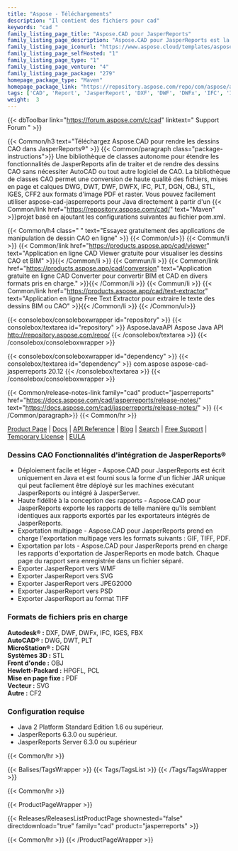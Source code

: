 ```yaml
---
title: "Aspose - Téléchargements"
description: "Il contient des fichiers pour cad"
keywords: "cad "
family_listing_page_title: "Aspose.CAD pour JasperReports"
family_listing_page_description: "Aspose.CAD pour JasperReports est la seule solution sur le marché qui permet d'exporter des rapports de JasperReports vers divers formats de fichiers d'images vectorielles et raster tels que PDF, WMF, SVG, EMF, BMP, GIF, JPG, JPEG, DICOM, WEBP , JP2, JPEG2000, PNG, TIFF, PSD et fonctionnent avec différents formats de fichiers CAO et BIM : DWG, DXF, DWT, DGN, DWF, DWFX, IFC, STL, IGES, PLT, CF2, OBJ, HPGL, IGS"
family_listing_page_iconurl: "https://www.aspose.cloud/templates/aspose/img/products/cad/aspose_cad-for-jasperreports.svg"
family_listing_page_selfHosted: "1"
family_listing_page_type: "1"
family_listing_page_venture: "4"
family_listing_page_package: "279"
homepage_package_type: "Maven"
homepage_package_link: "https://repository.aspose.com/repo/com/aspose/aspose-cad-jasperreports/"
tags: ['CAD', 'Report', 'JasperReport', 'DXF', 'DWF', 'DWFx', 'IFC', 'IGES', 'FBX', 'DWG', 'DWT', 'PLT', 'DGN', 'STL', 'OBJ', 'HPGFL', 'PCL', 'PDF', 'SVG', 'CF2', '3D', 'WMF', 'SVG', 'JPEG2000', 'PSD', 'TIFF', 'Java', 'JAR']
weight:  3
---
```


{{< dbToolbar link="https://forum.aspose.com/c/cad" linktext=" Support Forum " >}}

{{< Common/h3 text="Téléchargez Aspose.CAD pour rendre les dessins CAO dans JasperReports®"  >}}
{{< Common/paragraph class="package-instructions">}}
Une bibliothèque de classes autonome pour étendre les fonctionnalités de JasperReports afin de traiter et de rendre des dessins CAO sans nécessiter AutoCAD ou tout autre logiciel de CAO. La bibliothèque de classes CAO permet une conversion de haute qualité des fichiers, mises en page et calques DWG, DWT, DWF, DWFX, IFC, PLT, DGN, OBJ, STL, IGES, CFF2 aux formats d'image PDF et raster.
Vous pouvez facilement utiliser aspose-cad-jasperreports pour Java directement à partir d'un
{{< Common/link href="https://repository.aspose.com/cad/" text="Maven"  >}}projet basé en ajoutant les configurations suivantes au fichier pom.xml.

{{< Common/h4 class=" " text="Essayez gratuitement des applications de manipulation de dessin CAO en ligne" >}}
{{< Common/ul>}}
{{< Commun/li >}}
{{< Common/link href="https://products.aspose.app/cad/viewer" text="Application en ligne CAD Viewer gratuite pour visualiser les dessins CAO et BIM"  >}}{{< /Common/li >}}
{{< Commun/li >}}
{{< Common/link href="https://products.aspose.app/cad/conversion" text="Application gratuite en ligne CAD Converter pour convertir BIM et CAD en divers formats pris en charge."  >}}{{< /Common/li >}}
{{< Commun/li >}}
{{< Common/link href="https://products.aspose.app/cad/text-extractor" text="Application en ligne Free Text Extractor pour extraire le texte des dessins BIM ou CAO"  >}}{{< /Common/li >}}
{{< /Common/ul>}}

{{< consolebox/consoleboxwrapper id="repository" >}}
   {{< consolebox/textarea id="repository" >}}
      <repository>
      <id>AsposeJavaAPI</id>
      <name>Aspose Java API</name>
      <url>http://repository.aspose.com/repo/</url>
      </repository>
   {{< /consolebox/textarea >}}
{{< /consolebox/consoleboxwrapper >}}

{{< consolebox/consoleboxwrapper id="dependency" >}}
   {{< consolebox/textarea id="dependency" >}}
      <dependency>
      <groupId>com.aspose</groupId>
      <artifactId>aspose-cad-jasperreports</artifactId>
      <version>20.12</version>
      </dependency>
   {{< /consolebox/textarea >}}
{{< /consolebox/consoleboxwrapper >}}

{{< Common/release-notes-link family="cad" product="jasperreports" href="https://docs.aspose.com/cad/jasperreports/release-notes/" text="https://docs.aspose.com/cad/jasperreports/release-notes/"  >}}
{{< /Common/paragraph>}}
{{< Common/hr >}}

[Product Page](https://products.aspose.com/cad/jasperreports/) | [Docs](https://docs.aspose.com/cad/jasperreports/) | [API Reference](https://reference.aspose.com/cad/) | [Blog](https://blog.aspose.com/category/cad/) | [Search](https://search.aspose.com/) | [Free Support](https://forum.aspose.com/c/cad/19) | [Temporary License](https://purchase.aspose.com/temporary-license) | [EULA](https://about.aspose.com/legal/eula/)

### Dessins CAO Fonctionnalités d'intégration de JasperReports®

- Déploiement facile et léger - Aspose.CAD pour JasperReports est écrit uniquement en Java et est fourni sous la forme d'un fichier JAR unique qui peut facilement être déployé sur les machines exécutant JasperReports ou intégré à JasperServer.
- Haute fidélité à la conception des rapports - Aspose.CAD pour JasperReports exporte les rapports de telle manière qu'ils semblent identiques aux rapports exportés par les exportateurs intégrés de JasperReports.
- Exportation multipage - Aspose.CAD pour JasperReports prend en charge l'exportation multipage vers les formats suivants : GIF, TIFF, PDF.
- Exportation par lots - Aspose.CAD pour JasperReports prend en charge les rapports d'exportation de JasperReports en mode batch. Chaque page du rapport sera enregistrée dans un fichier séparé.
- Exporter JasperReport vers WMF
- Exporter JasperReport vers SVG
- Exporter JasperReport vers JPEG2000
- Exporter JasperReport vers PSD
- Exporter JasperReport au format TIFF

### Formats de fichiers pris en charge

**Autodesk® :** DXF, DWF, DWFx, IFC, IGES, FBX\
**AutoCAD® :** DWG, DWT, PLT\
**MicroStation® :** DGN\
**Systèmes 3D :** STL\
**Front d'onde :** OBJ\
**Hewlett-Packard :** HPGFL, PCL\
**Mise en page fixe :** PDF\
**Vecteur :** SVG\
**Autre :** CF2

### Configuration requise

- Java 2 Platform Standard Edition 1.6 ou supérieur.
- JasperReports 6.3.0 ou supérieur.
- JasperReports Server 6.3.0 ou supérieur

{{< Common/hr >}}

{{< Balises/TagsWrapper >}}
 {{< Tags/TagsList >}}
{{< /Tags/TagsWrapper >}}

{{< Common/hr >}}

{{< ProductPageWrapper >}}
<!-- ReleasesListProductPage-->
   {{< Releases/ReleasesListProductPage shownested="false"  directdownload="true" family="cad" product="jasperreports" >}}
<!-- /ReleasesListProductPage-->
{{< Common/hr >}}
{{< /ProductPageWrapper >}}

